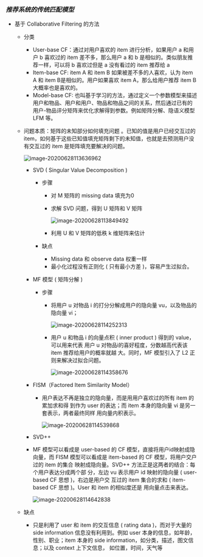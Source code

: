 ### *推荐系统的传统匹配模型*

- 基于 Collaborative Filtering 的方法

  - 分类

    - User-base CF：通过对用户喜欢的 item 进行分析，如果用户 a 和用户 b 喜欢过的 item 差不多，那么用户 a 和 b 是相似的。类似朋友推荐一样，可以将 b 喜欢过但是 a 没有看过的 item 推荐给 a
    - Item-base CF: item A 和 item B 如果被差不多的人喜欢，认为 item A 和 item B是相似的。用户如果喜欢 item A，那么给用户推荐 item B 大概率也是喜欢的。
    - Model-base CF: 也叫基于学习的方法，通过定义一个参数模型来描述用户和物品、用户和用户、物品和物品之间的关系，然后通过已有的用户-物品评分矩阵来优化求解得到参数。例如矩阵分解、隐语义模型 LFM 等。

  - 问题本质：矩阵的未知部分如何填充问题 。已知的值是用户已经交互过的 item，如何基于这些已知值填充矩阵剩下的未知值，也就是去预测用户没有交互过的 item 是矩阵填充要解决的问题。

     ![image-20200628113636962](C:\Users\leade\AppData\Roaming\Typora\typora-user-images\image-20200628113636962.png)
    - SVD ( Singular Value Decomposition )

      - 步骤

        - 对 M 矩阵的 missing data 填充为0

        - 求解 SVD 问题，得到 U 矩阵和 V 矩阵

          ![image-20200628113849492](C:\Users\leade\AppData\Roaming\Typora\typora-user-images\image-20200628113849492.png)

        - 利用 U 和 V 矩阵的低秩 k 维矩阵来估计

      - 缺点

        - Missing data 和 observe data 权重一样
        - 最小化过程没有正则化 ( 只有最小方差 )，容易产生过拟合。

    - MF 模型 ( 矩阵分解 )

      - 步骤

        - 将用户 u 对物品 i 的打分分解成用户的隐向量 vu，以及物品的隐向量 vi；

          ![image-20200628114252313](C:\Users\leade\AppData\Roaming\Typora\typora-user-images\image-20200628114252313.png)

        - 用户 u 和物品 i 的向量点积 ( inner product ) 得到的 value，可以用来代表
          用户 u 对物品i的喜好程度，分数越高代表该 item 推荐给用户的概率就越
          大。同时，MF 模型引入了 L2 正则来解决过拟合问题。

          ![image-20200628114358676](C:\Users\leade\AppData\Roaming\Typora\typora-user-images\image-20200628114358676.png)

    - FISM（Factored Item Similarity Model）

      - 用户表达不再是独立的隐向量，而是用用户喜欢过的所有 item 的累加求和得
        到作为 user 的表达；而 item 本身的隐向量 vi 是另一套表示，两者最终同样
        用向量内积表示。

        ![image-20200628114539868](C:\Users\leade\AppData\Roaming\Typora\typora-user-images\image-20200628114539868.png)

    -  SVD++

      - MF 模型可以看成是 user-based 的 CF 模型，直接将用户id映射成隐向量，而
        FISM 模型可以看成是 item-based 的 CF 模型，将用户交户过的 item 的集合
        映射成隐向量。SVD++ 方法正是这两者的结合：每个用户表达分成两个部
        分，左边 vu 表示用户 id 映射的隐向量 ( user-based CF 思想 )，右边是用户交
        互过的 item 集合的求和 ( item-based CF 思想 )。User 和 item 的相似度还是
        用向量点击来表达。

        ![image-20200628114642838](C:\Users\leade\AppData\Roaming\Typora\typora-user-images\image-20200628114642838.png)

  - 缺点

    - 只是利用了 user 和 item 的交互信息 ( rating data )，而对于大量的 side
      information 信息没有利用到。例如 user 本身的信息，如年龄，性别、职业；item
      本身的 side information，如分类，描述，图文信息；以及 context 上下文信息，
      如位置，时间，天气等